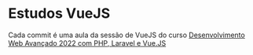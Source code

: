 # Estudos VueJS

Cada commit é uma aula da sessão de VueJS do curso [Desenvolvimento Web Avançado 2022 com PHP, Laravel e Vue.JS](https://www.udemy.com/course/curso-completo-do-desenvolvedor-laravel)

